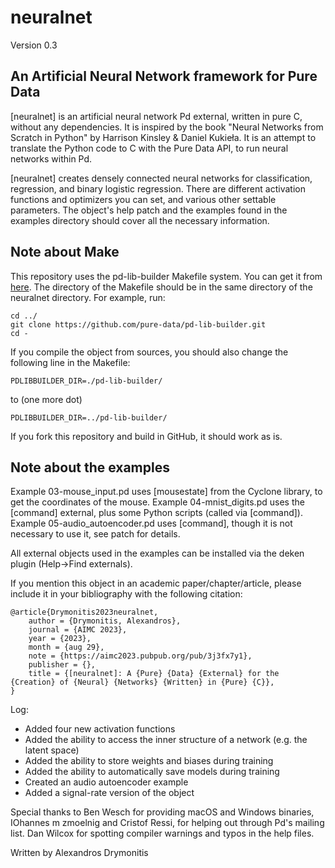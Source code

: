 # neuralnet
Version 0.3
## An Artificial Neural Network framework for Pure Data
[neuralnet] is an artificial neural network Pd external, written in pure C, without any dependencies. It is inspired by the book "Neural Networks from Scratch in Python" by Harrison Kinsley & Daniel Kukieła. It is an attempt to translate the Python code to C with the Pure Data API, to run neural networks within Pd.

[neuralnet] creates densely connected neural networks for classification, regression, and binary logistic regression. There are different activation functions and optimizers you can set, and various other settable parameters. The object's help patch and the examples found in the examples directory should cover all the necessary information.

## Note about Make
This repository uses the pd-lib-builder Makefile system. You can get it from [here](https://github.com/pure-data/pd-lib-builder). The directory of the Makefile should be in the same directory of the neuralnet directory. For example, run:
```
cd ../
git clone https://github.com/pure-data/pd-lib-builder.git
cd -
```
If you compile the object from sources, you should also change the following line in the Makefile:
```
PDLIBBUILDER_DIR=./pd-lib-builder/
```
to (one more dot)
```
PDLIBBUILDER_DIR=../pd-lib-builder/
```
If you fork this repository and build in GitHub, it should work as is.

## Note about the examples
Example 03-mouse_input.pd uses [mousestate] from the Cyclone library, to get the coordinates of the mouse.
Example 04-mnist_digits.pd uses the [command] external, plus some Python scripts (called via [command]).
Example 05-audio_autoencoder.pd uses [command], though it is not necessary to use it, see patch for details.

All external objects used in the examples can be installed via the deken plugin (Help->Find externals).

If you mention this object in an academic paper/chapter/article, please include it in your bibliography with the following citation:

```
@article{Drymonitis2023neuralnet,
	author = {Drymonitis, Alexandros},
	journal = {AIMC 2023},
	year = {2023},
	month = {aug 29},
	note = {https://aimc2023.pubpub.org/pub/3j3fx7y1},
	publisher = {},
	title = {[neuralnet]: A {Pure} {Data} {External} for the {Creation} of {Neural} {Networks} {Written} in {Pure} {C}},
}
```

Log:<br />
- Added four new activation functions
- Added the ability to access the inner structure of a network (e.g. the latent space)
- Added the ability to store weights and biases during training
- Added the ability to automatically save models during training
- Created an audio autoencoder example
- Added a signal-rate version of the object

Special thanks to Ben Wesch for providing macOS and Windows binaries, IOhannes m zmoelnig and Cristof Ressi, for helping out through Pd's mailing list. Dan Wilcox for spotting compiler warnings and typos in the help files.

Written by Alexandros Drymonitis


